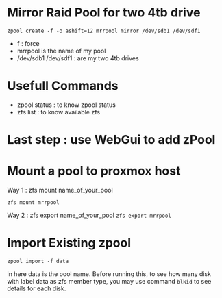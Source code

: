# Mirror Raid Pool for two 4tb drive 

    zpool create -f -o ashift=12 mrrpool mirror /dev/sdb1 /dev/sdf1
    
    
- f : force 
- mrrpool is the name of my pool
- /dev/sdb1 /dev/sdf1 : are my two 4tb drives

# Usefull Commands  
- zpool status : to know zpool status
- zfs list : to know available zfs 

# Last step : use WebGui to add zPool 


# Mount a pool to proxmox host

Way 1 : zfs mount name_of_your_pool

```zfs mount mrrpool```

Way 2 : zfs export name_of_your_pool
```zfs export mrrpool```

# Import Existing zpool 

```zpool import -f data```

in here data is the pool name. Before running this, to see how many disk with label data as zfs member type, you may use command ```blkid``` to see details for each disk. 
